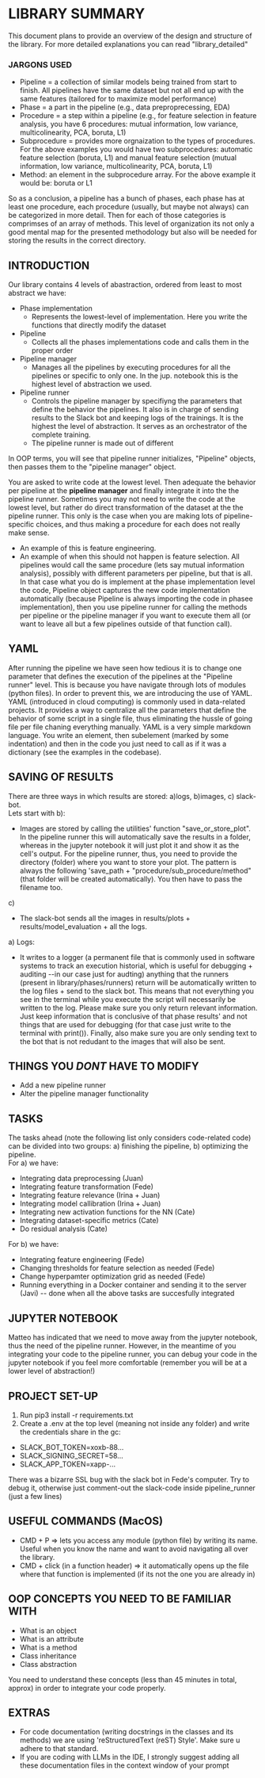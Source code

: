 

# LIBRARY SUMMARY
This document plans to provide an overview of the design and structure of the library. For more detailed explanations you can read "library_detailed"

 ### JARGONS USED
 - Pipeline = a collection of similar models being trained from start to finish. All pipelines have the same dataset but not all end up with the same features (tailored for to maximize model performance)
 - Phase = a part in the pipeline (e.g., data preproprecessing, EDA)
 - Procedure = a step within a pipeline (e.g., for feature selection in feature analysis, you have 6 procedures: mutual information, low variance, multicolinearity, PCA, boruta, L1)
 - Subprocedure = provides more orgnaization to the types of procedures. For the above examples you would have two subprocedures: automatic feature selection (boruta, L1) and manual feature selection (mutual information, low variance, multicolinearity, PCA, boruta, L1)
 - Method: an element in the subprocedure array.  For the above example it would be: boruta or L1

 So as a conclusion, a pipeline has a bunch of phases, each phase has at least one procedure, each procedure (usually, but maybe not always) can be categorized in more detail. Then for each of those categories is comprimses of an array of methods. 
 This level of organization its not only a good mental map for the presented methodology but also will be needed for storing the results in the correct directory. 


## INTRODUCTION
Our library contains 4 levels of abastraction, ordered from least to most abstract we have:
 - Phase implementation
   - Represents the lowest-level of implementation. Here you write the functions that directly modify the dataset
 - Pipeline
      - Collects all the phases implementations code and calls them in the proper order
 - Pipeline manager
      - Manages all the pipelines by executing procedures for all the pipelines or specific to only one. In the jup. notebook this is the highest level of abstraction we used.
 - Pipeline runner
      - Controls the pipeline manager by specifiyng the parameters that define the behavior the pipelines. It also is in charge of sending results to the Slack bot and keeping logs of the trainings. It is the highest the level of abstraction. It serves as an orchestrator of the complete training.
      - The pipeline runner is made out of different 

In OOP terms, you will see that pipeline runner initializes, "Pipeline" objects, then passes them to the "pipeline manager" object.

You are asked to write code at the lowest level. Then adequate the behavior per pipeline at the **pipeline manager** and finally integrate it into the the pipeline runner. Sometimes you may not need to write the code at the lowest level, but rather do direct transformation of the dataset at the the pipeline runner. This only is the case when you are making lots of pipeline-specific choices, and thus making a procedure for each does not really make sense. 
 - An example of this is feature engineering. 
 - An example of when this should not happen is feature selection. All pipelines would call the same procedure (lets say mutual information analysis), possibly with different parameters per pipeline, but that is all. In that case what you do is implement at the phase implementation level the code, Pipeline object captures the new code implementation automatically (because Pipeline is always importing the code in phasee implementation), then you use pipeline runner for calling the methods per pipeline or the pipeline manager if you want to execute them all (or want to leave all but a few pipelines outside of that function call).

## YAML
After running the pipeline we have seen how tedious it is to change one parameter that defines the execution of the pipelines at the "Pipeline runner" level. This is because you have navigate through lots of modules (python files). In order to prevent this, we are introducing the use of YAML. YAML (introduced in cloud computing) is commonly used in data-related projects. It provides a way to centralize all the parameters that define the behavior of some script in a single file, thus eliminating the hussle of going file per file chaning everything manually. YAML is a very simple markdown language. You write an element, then subelement (marked by some indentation) and then in the code you just need to call as if it was a dictionary (see the examples in the codebase). 

## SAVING OF RESULTS 
There are three ways in which results are stored: a)logs,  b)images, c) slack-bot. \
Lets start with b):
 - Images are stored by calling the utilities' function "save_or_store_plot". In the pipeline runner this will automatically save the results in a folder, whereas in the jupyter notebook it will just plot it and show it as the cell's output. For the pipeline runner, thus, you need to provide the directory (folder) where you want to store your plot. The pattern is always the following 'save_path + "procedure/sub_procedure/method" (that folder will be created automatically). You then have to pass the filename too.

 c) 
  - The slack-bot sends all the images in results/plots + results/model_evaluation + all the logs.

 a) Logs: 
  - It writes to a logger (a permanent file that is commonly used in software systems to track an execution historial, which is useful for debugging + auditing --in our case just for audting) anything that the runners (present in library/phases/runners) return will be automatically written to the log files + send to the slack bot. This means that not everything you see in the terminal while you execute the script will necessarily be written to the log. Please make sure you only return relevant information. Just keep information that is conclusive of that phase results' and not things that are used for debugging (for that case just write to the terminal with print()). Finally, also make sure you are only sending text to the bot that is not redudant to the images that will also be sent.

## THINGS YOU <i>DONT</i> HAVE TO MODIFY
- Add a new pipeline runner 
- Alter the pipeline manager functionality

## TASKS
 The tasks ahead (note the following list only considers code-related code) can be divided into two groups: a) finishing the pipeline, b) optimizing the pipeline.\
 For a) we have:
  - Integrating data preprocessing (Juan)
  - Integrating feature transformation (Fede)
  - Integrating feature relevance (Irina + Juan)
  - Integrating model callibration (Irina + Juan) 
  - Integrating new activation functions for the NN (Cate)
  - Integrating dataset-specific metrics (Cate)
  - Do residual analysis (Cate) 

For b) we have:
  - Integrating feature engineering (Fede)
  - Changing thresholds for feature selection as needed (Fede)
  - Change hyperpamter optimization grid as needed (Fede)
  - Running everything in a Docker container and sending it to the server (Javi) -- done when all the above tasks are succesfully integrated

## JUPYTER NOTEBOOK
Matteo has indicated that we need to move away from the jupyter notebook, thus the need of the pipeline runner. However, in the meantime of you integrating your code to the pipeline runner, you can debug your code in the jupyter notebook if you feel more comfortable (remember you will be at a lower level of abstraction!)

## PROJECT SET-UP
1. Run pip3 install -r requirements.txt
2. Create a .env at the top level (meaning not inside any folder) and write the credentials share in the gc:
  - SLACK_BOT_TOKEN=xoxb-88...
  - SLACK_SIGNING_SECRET=58...
  - SLACK_APP_TOKEN=xapp-...

There was a bizarre SSL bug with the slack bot in Fede's computer. Try to debug it, otherwise just comment-out the slack-code inside pipeline_runner (just a few lines)

## USEFUL COMMANDS (MacOS)
- CMD + P => lets you access any module (python file) by writing its name. Useful when you know the name and want to avoid navigating all over the library.
- CMD + click (in a function header) => it automatically opens up the file where that function is implemented (if its not the one you are already in)

## OOP CONCEPTS YOU NEED TO BE FAMILIAR WITH
- What is an object
- What is an attribute
- What is a method
- Class inheritance
- Class abstraction

You need to understand these concepts (less than 45 minutes in total, approx) in order to integrate your code properly.

## EXTRAS
- For code documentation (writing docstrings in the classes and its methods) we are using 'reStructuredText (reST) Style'. Make sure u adhere to that standard.
- If you are coding with LLMs in the IDE, I strongly suggest adding all these documentation files in the context window of your prompt